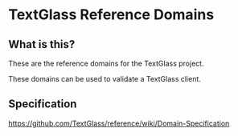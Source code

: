 TextGlass Reference Domains
===========================

What is this?
-------------

These are the reference domains for the TextGlass project.

These domains can be used to validate a TextGlass client.

Specification
-------------

https://github.com/TextGlass/reference/wiki/Domain-Specification


